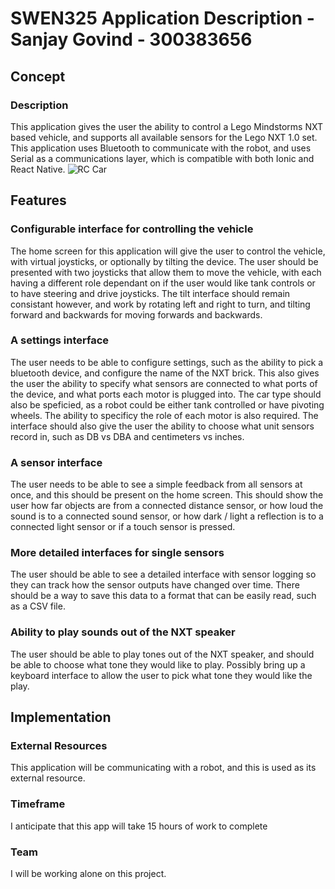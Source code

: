 # SWEN325 Application Description - Sanjay Govind - 300383656

## Concept
### Description
This application gives the user the ability to control a Lego Mindstorms NXT based vehicle, and supports all available sensors for the Lego NXT 1.0 set. This application uses Bluetooth to communicate with the robot, and uses Serial as a communications layer, which is compatible with both Ionic and React Native.
![RC Car](https://lh3.googleusercontent.com/4Gs_KgEBcqNwVjkcykgoJrRXaWk54u9h9fXBIpCR7Dj7riv3dAysOs-BclvdlffytXRlR2ffIbRRihHM6uWJtdxuZVz4YHuwxTbHTttqzvVokUpwAHQGzqEv98OFNBHZt3_YM2HusiY8OovVxa6jtviqR5ix7IoicplxGiUm5EobyTpV90KaRQcRAVIGRWesCdZRz4LrSXSqqQ4bnOvZmi3phFc0HWC39EcTd1h4m1_blPMsbGKfF6_9luDyATL_b2ZmkyxXZdipyPJwlULVHa9xcMhGRIjb8EEH2SU7-pidJGvbTG3TfCDJo2I_LUKQavpILR6mLaiAY-dyrd0GYLsmMNQ4r8eXxtLMaUzoCaFjQsssB9wXEuOKfuyTXtzD8Ivp8-UgR51fHkWsDlS7Ut7xQ-h4H-pVwL2Jl1eyQXj8tnKz1KARejZaA6N666ZJUxEV6DfTr37QneoLHtIqcb3kQypeRKi-xfT1G7UvIgaPxGH1oGhz6cEOvdJ0TKE870yX3JkNZVkku5ytAbpb0queY5WaIc8gTlnXKmnRx30S04UHVcKvwYAwBhCYDyzU3dUm1gJycee36kGZ5KgGvohwPv7VyMs7UVdNUXU=w1250-h938-no)

## Features
### Configurable interface for controlling the vehicle
The home screen for this application will give the user to control the vehicle, with virtual joysticks, or optionally by tilting the device. The user should be presented with two joysticks that allow them to move the vehicle, with each having a different role dependant on if the user would like tank controls or to have steering and drive joysticks. The tilt interface should remain consistant however, and work by rotating left and right to turn, and tilting forward and backwards for moving forwards and backwards.

### A settings interface
The user needs to be able to configure settings, such as the ability to pick a bluetooth device, and configure the name of the NXT brick. This also gives the user the ability to specify what sensors are connected to what ports of the device, and what ports each motor is plugged into. The car type should also be speficied, as a robot could be either tank controlled or have pivoting wheels. The ability to specificy the role of each motor is also required. The interface should also give the user the ability to choose what unit sensors record in, such as DB vs DBA and centimeters vs inches.

### A sensor interface
The user needs to be able to see a simple feedback from all sensors at once, and this should be present on the home screen. This should show the user how far objects are from a connected distance sensor, or how loud the sound is to a connected sound sensor, or how dark / light a reflection is to a connected light sensor or if a touch sensor is pressed.

### More detailed interfaces for single sensors
The user should be able to see a detailed interface with sensor logging so they can track how the sensor outputs have changed over time. There should be a way to save this data to a format that can be easily read, such as a CSV file.

### Ability to play sounds out of the NXT speaker
The user should be able to play tones out of the NXT speaker, and should be able to choose what tone they would like to play. Possibly bring up a keyboard interface to allow the user to pick what tone they would like the play.

## Implementation
### External Resources
This application will be communicating with a robot, and this is used as its external resource.

### Timeframe
I anticipate that this app will take 15 hours of work to complete

### Team
I will be working alone on this project.